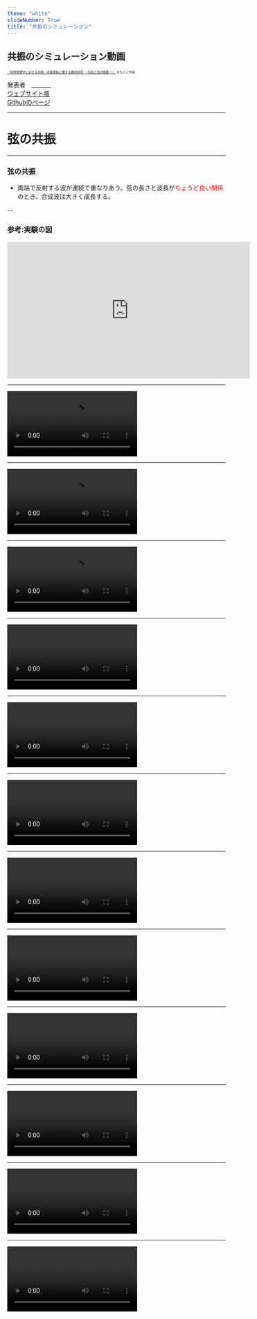 ```yaml
---
theme: "white"
slideNumber: True
title: "共振のシミュレーション"
---
```


## 共振のシミュレーション動画

<span style="font-size: 50%">[『初等物理学における共鳴・共振現象に関する教材研究 ― 気柱と弦の振動 ―』](https://nagasaki-u.repo.nii.ac.jp/?action=pages_view_main&active_action=repository_view_main_item_detail&item_id=10911&item_no=1&page_id=13&block_id=21)  をもとに作成</span>

発表者　_______  
[ウェブサイト版](https://phys-ken.github.io/Resonance_Mov/Slide.html)  
[Githubのページ](https://phys-ken.github.io/Resonance_Mov/README.html)


---

# 弦の共振


---

### 弦の共振
* 両端で反射する波が連続で重なりあう。弦の長さと波長が<span style = "color:red">ちょうど良い関係</span>のとき、合成波は大きく成長する。

--

### 参考:実験の図

<iframe width="560" height="315" src="https://www.youtube.com/embed/YAzylCur1O4" frameborder="0" allow="accelerometer; autoplay; clipboard-write; encrypted-media; gyroscope; picture-in-picture" allowfullscreen></iframe>


---

<video src = "/弦/1.0.mp4"></video>

---

<video src = "/弦/1.5.mp4"></video>

---

<video src = "/弦/2.0.mp4"></video>

---

<video src = "/弦/2.5.mp4"></video>

---

<video src = "/弦/3.0.mp4"></video>

---

<video src = "/弦/3.5.mp4"></video>

---

<video src = "/弦/3.7.mp4"></video>

---

<video src = "/弦/4.0.mp4"></video>

---

<video src = "/弦/4.5.mp4"></video>

---

<video src = "/弦/5.0.mp4"></video>

---

<video src = "/弦/5.5.mp4"></video>

---

<video src = "/弦/6.0.mp4"></video>